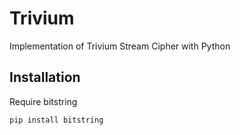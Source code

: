 # Trivium
Implementation of Trivium Stream Cipher with Python

## Installation
Require bitstring 
```
pip install bitstring
```